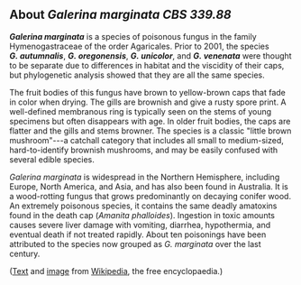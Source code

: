 About *Galerina marginata CBS 339.88* 
-------------------------------------



***Galerina marginata*** is a species of poisonous fungus in the family
Hymenogastraceae of the order Agaricales. Prior to 2001, the species
***G. autumnalis***, ***G. oregonensis***, ***G. unicolor***, and
***G. venenata*** were thought to be separate due to differences in
habitat and the viscidity of their caps, but phylogenetic analysis
showed that they are all the same species.

The fruit bodies of this fungus have brown to yellow-brown caps that
fade in color when drying. The gills are brownish and give a rusty spore
print. A well-defined membranous ring is typically seen on the stems of
young specimens but often disappears with age. In older fruit bodies,
the caps are flatter and the gills and stems browner. The species is a
classic \"little brown mushroom\"---a catchall category that includes
all small to medium-sized, hard-to-identify brownish mushrooms, and may
be easily confused with several edible species.

*Galerina marginata* is widespread in the Northern Hemisphere, including
Europe, North America, and Asia, and has also been found in Australia.
It is a wood-rotting fungus that grows predominantly on decaying conifer
wood. An extremely poisonous species, it contains the same deadly
amatoxins found in the death cap (*Amanita phalloides*). Ingestion in
toxic amounts causes severe liver damage with vomiting, diarrhea,
hypothermia, and eventual death if not treated rapidly. About ten
poisonings have been attributed to the species now grouped as
*G. marginata* over the last century.

([Text](http://en.wikipedia.org/wiki/Galerina_marginata) and
[image](http://commons.wikimedia.org/wiki/File:Gifth%C3%A4ublinge.jpg)
from [Wikipedia](http://en.wikipedia.org/), the free encyclopaedia.)
